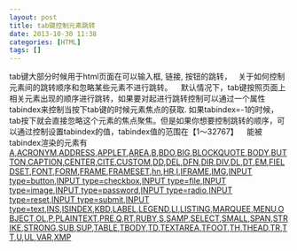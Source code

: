 ```yaml
---
layout: post
title: tab键控制元素跳转
date: 2013-10-30 11:38
categories: [HTML]
tags: []
---
```

tab键大部分时候用于html页面在可以输入框, 链接, 按钮的跳转，   关于如何控制元素间的跳转顺序和忽略某些元素不进行跳转。
   默认情况下，tab键按照页面上相关元素出现的顺序进行跳转，如果要对起进行跳转控制可以通过一个属性tabindex来控制当按下tab键的时候元素焦点的获取. 如果tabindex=-1的时候，tab按下就会直接忽略这个元素的焦点聚焦。但是如果你想要控制跳转的顺序，可以通过控制设置tabindex的值，tabindex值的范围在【1～32767】
   能被tabindex渲染的元素有[A](http://blog.csdn.net/cindy1988_ming/article/objects/a.html),[ACRONYM](http://blog.csdn.net/cindy1988_ming/article/objects/acronym.html),[ADDRESS](http://blog.csdn.net/cindy1988_ming/article/objects/address.html),[APPLET](http://blog.csdn.net/cindy1988_ming/article/objects/applet.html),[AREA](http://blog.csdn.net/cindy1988_ming/article/objects/area.html),[B](http://blog.csdn.net/cindy1988_ming/article/objects/b.html),[BDO](http://blog.csdn.net/cindy1988_ming/article/objects/bdo.html),[BIG](http://blog.csdn.net/cindy1988_ming/article/objects/big.html),[BLOCKQUOTE](http://blog.csdn.net/cindy1988_ming/article/objects/blockquote.html),[BODY](http://blog.csdn.net/cindy1988_ming/article/objects/body.html),[BUTTON](http://blog.csdn.net/cindy1988_ming/article/objects/button.html),[CAPTION](http://blog.csdn.net/cindy1988_ming/article/objects/caption.html),[CENTER](http://blog.csdn.net/cindy1988_ming/article/objects/center.html),[CITE](http://blog.csdn.net/cindy1988_ming/article/objects/cite.html),[CUSTOM](http://blog.csdn.net/cindy1988_ming/article/objects/custom.html),[DD](http://blog.csdn.net/cindy1988_ming/article/objects/dd.html),[DEL](http://blog.csdn.net/cindy1988_ming/article/objects/del.html),[DFN](http://blog.csdn.net/cindy1988_ming/article/objects/dfn.html),[DIR](http://blog.csdn.net/cindy1988_ming/article/objects/dir.html),[DIV](http://blog.csdn.net/cindy1988_ming/article/objects/div.html),[DL](http://blog.csdn.net/cindy1988_ming/article/objects/dl.html),[DT](http://blog.csdn.net/cindy1988_ming/article/objects/dt.html),[EM](http://blog.csdn.net/cindy1988_ming/article/objects/em.html),[FIELDSET](http://blog.csdn.net/cindy1988_ming/article/objects/fieldset.html),[FONT](http://blog.csdn.net/cindy1988_ming/article/objects/font.html),[FORM](http://blog.csdn.net/cindy1988_ming/article/objects/form.html),[FRAME](http://blog.csdn.net/cindy1988_ming/article/objects/frame.html),[FRAMESET](http://blog.csdn.net/cindy1988_ming/article/objects/frameset.html),[hn](http://blog.csdn.net/cindy1988_ming/article/objects/hn.html),[HR](http://blog.csdn.net/cindy1988_ming/article/objects/hr.html),[I](http://blog.csdn.net/cindy1988_ming/article/objects/i.html),[IFRAME](http://blog.csdn.net/cindy1988_ming/article/objects/iframe.html),[IMG](http://blog.csdn.net/cindy1988_ming/article/objects/img.html),[INPUT type=button](http://blog.csdn.net/cindy1988_ming/article/objects/input_button.html),[INPUT type=checkbox](http://blog.csdn.net/cindy1988_ming/article/objects/input_checkbox.html),[INPUT type=file](http://blog.csdn.net/cindy1988_ming/article/objects/input_file.html),[INPUT type=image](http://blog.csdn.net/cindy1988_ming/article/objects/input_image.html),[INPUT type=password](http://blog.csdn.net/cindy1988_ming/article/objects/input_password.html),[INPUT type=radio](http://blog.csdn.net/cindy1988_ming/article/objects/input_radio.html),[INPUT type=reset](http://blog.csdn.net/cindy1988_ming/article/objects/input_reset.html),[INPUT type=submit](http://blog.csdn.net/cindy1988_ming/article/objects/input_submit.html),[INPUT type=text](http://blog.csdn.net/cindy1988_ming/article/objects/input_text.html),[INS](http://blog.csdn.net/cindy1988_ming/article/objects/ins.html),[ISINDEX](http://blog.csdn.net/cindy1988_ming/article/objects/isindex.html),[KBD](http://blog.csdn.net/cindy1988_ming/article/objects/kbd.html),[LABEL](http://blog.csdn.net/cindy1988_ming/article/objects/label.html),[LEGEND](http://blog.csdn.net/cindy1988_ming/article/objects/legend.html),[LI](http://blog.csdn.net/cindy1988_ming/article/objects/li.html),[LISTING](http://blog.csdn.net/cindy1988_ming/article/objects/listing.html),[MARQUEE](http://blog.csdn.net/cindy1988_ming/article/objects/marquee.html),[MENU](http://blog.csdn.net/cindy1988_ming/article/objects/menu.html),[OBJECT](http://blog.csdn.net/cindy1988_ming/article/objects/object.html),[OL](http://blog.csdn.net/cindy1988_ming/article/objects/ol.html),[P](http://blog.csdn.net/cindy1988_ming/article/objects/p.html),[PLAINTEXT](http://blog.csdn.net/cindy1988_ming/article/objects/plaintext.html),[PRE](http://blog.csdn.net/cindy1988_ming/article/objects/pre.html),[Q](http://blog.csdn.net/cindy1988_ming/article/objects/q.html),[RT](http://blog.csdn.net/cindy1988_ming/article/objects/rt.html),[RUBY](http://blog.csdn.net/cindy1988_ming/article/objects/ruby.html),[S](http://blog.csdn.net/cindy1988_ming/article/objects/s.html),[SAMP](http://blog.csdn.net/cindy1988_ming/article/objects/samp.html),[SELECT](http://blog.csdn.net/cindy1988_ming/article/objects/select.html),[SMALL](http://blog.csdn.net/cindy1988_ming/article/objects/small.html),[SPAN](http://blog.csdn.net/cindy1988_ming/article/objects/span.html),[STRIKE](http://blog.csdn.net/cindy1988_ming/article/objects/strike.html),[STRONG](http://blog.csdn.net/cindy1988_ming/article/objects/strong.html),[SUB](http://blog.csdn.net/cindy1988_ming/article/objects/sub.html),[SUP](http://blog.csdn.net/cindy1988_ming/article/objects/sup.html),[TABLE](http://blog.csdn.net/cindy1988_ming/article/objects/table.html),[TBODY](http://blog.csdn.net/cindy1988_ming/article/objects/tbody.html),[TD](http://blog.csdn.net/cindy1988_ming/article/objects/td.html),[TEXTAREA](http://blog.csdn.net/cindy1988_ming/article/objects/textarea.html),[TFOOT](http://blog.csdn.net/cindy1988_ming/article/objects/tfoot.html),[TH](http://blog.csdn.net/cindy1988_ming/article/objects/th.html),[THEAD](http://blog.csdn.net/cindy1988_ming/article/objects/thead.html),[TR](http://blog.csdn.net/cindy1988_ming/article/objects/tr.html),[TT](http://blog.csdn.net/cindy1988_ming/article/objects/tt.html),[U](http://blog.csdn.net/cindy1988_ming/article/objects/u.html),[UL](http://blog.csdn.net/cindy1988_ming/article/objects/ul.html),[VAR](http://blog.csdn.net/cindy1988_ming/article/objects/var.html),[XMP](http://blog.csdn.net/cindy1988_ming/article/objects/xmp.html)
